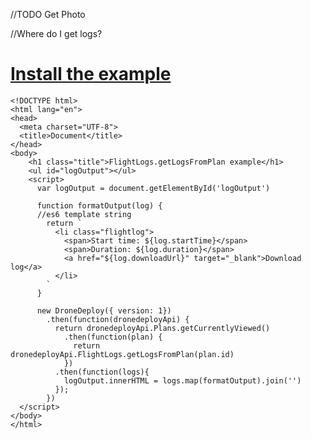 //TODO Get Photo

//Where do I get logs?

# [Install the example](https://www.dronedeploy.com/app2/applications/589b5264af82ce11ec230f22/install "Install the example application")

    <!DOCTYPE html>
    <html lang="en">
    <head>
      <meta charset="UTF-8">
      <title>Document</title>
    </head>
    <body>
        <h1 class="title">FlightLogs.getLogsFromPlan example</h1>
        <ul id="logOutput"></ul>
        <script>
          var logOutput = document.getElementById('logOutput')

          function formatOutput(log) {
          //es6 template string
            return `
              <li class="flightlog">
                <span>Start time: ${log.startTime}</span>
                <span>Duration: ${log.duration}</span>
                <a href="${log.downloadUrl}" target="_blank">Download log</a>
              </li>
            `
          }

          new DroneDeploy({ version: 1})
            .then(function(dronedeployApi) {
              return dronedeployApi.Plans.getCurrentlyViewed()
                .then(function(plan) {
                  return dronedeployApi.FlightLogs.getLogsFromPlan(plan.id)
                })
              .then(function(logs){
                logOutput.innerHTML = logs.map(formatOutput).join('')
              });
            })
      </script>
    </body>
    </html>



